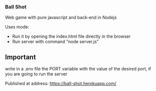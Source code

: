 ### Ball Shot

Web game with pure javascript and back-end in Nodejs

Uses mode:
- Run it by opening the index.html file directly in the browser
- Run server with command "node server.js"

## Important
write in a .env file the PORT variable with the value of the desired port, if you are going to run the server

Published at address: https://ball-shot.herokuapp.com/